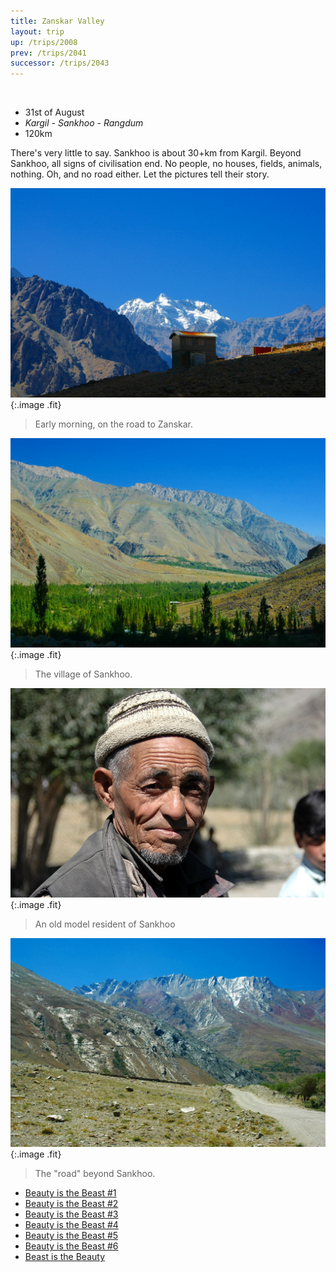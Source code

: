 ```yaml
---
title: Zanskar Valley
layout: trip
up: /trips/2008
prev: /trips/2041
successor: /trips/2043
---
```


&nbsp;

- 31st of August
- _Kargil - Sankhoo - Rangdum_
- 120km


There's very little to say. Sankhoo is about 30+km from             Kargil. Beyond Sankhoo, all signs of civilisation end. No             people, no houses, fields, animals, nothing. Oh, and no road             either. Let the pictures tell their story.

![DSC_0247.JPG](/images/photos/DSC_0247.JPG 'DSC_0247.JPG'){:.image .fit}

>  Early morning, on the road to Zanskar. 

![DSC_0248.JPG](/images/photos/DSC_0248.JPG 'DSC_0248.JPG'){:.image .fit}

>  The village of Sankhoo. 

![DSC_0250.JPG](/images/photos/DSC_0250.JPG 'DSC_0250.JPG'){:.image .fit}

>  An old model resident of Sankhoo 

![DSC_0252.JPG](/images/photos/DSC_0252.JPG 'DSC_0252.JPG'){:.image .fit}

>  The &quot;road&quot; beyond Sankhoo. 


* [Beauty is the Beast #1](/trips/2043)
* [Beauty is the Beast #2](/trips/2044)
* [Beauty is the Beast #3](/trips/2045)
* [Beauty is the Beast #4](/trips/2046)
* [Beauty is the Beast #5](/trips/2047)
* [Beauty is the Beast #6](/trips/2048)
* [Beast is the Beauty](/trips/2049)
